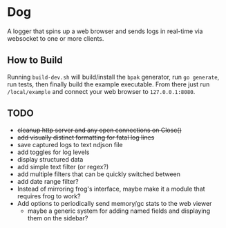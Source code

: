 # Dog

A logger that spins up a web browser and sends logs in real-time via websocket to one or more clients.

## How to Build

Running `build-dev.sh` will build/install the `bpak` generator, run `go generate`, run tests, then finally build the example executable. From there just run `/local/example` and connect your web browser to `127.0.0.1:8080`.

## TODO

- ~~cleanup http server and any open connections on Close()~~
- ~~add visually distinct formatting for fatal log lines~~
- save captured logs to text ndjson file
- add toggles for log levels
- display structured data
- add simple text filter (or regex?)
- add multiple filters that can be quickly switched between
- add date range filter?
- Instead of mirroring frog's interface, maybe make it a module that requires frog to work?
- Add options to periodically send memory/gc stats to the web viewer
  - maybe a generic system for adding named fields and displaying them on the sidebar?
